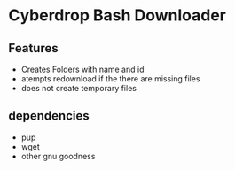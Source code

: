 # Cyberdrop Bash Downloader

## Features

-   Creates Folders with name and id
-   atempts redownload if the there are missing files
-   does not create temporary files

## dependencies

-   pup
-   wget
-   other gnu goodness
